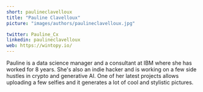 ```yaml
---
short: paulineclavelloux
title: "Pauline Clavelloux"
picture: "images/authors/paulineclavelloux.jpg"

twitter: Pauline_Cx
linkedin: paulineclavelloux
web: https://wintopy.io/
---
```


Pauline is a data science manager and a consultant at IBM where she has worked for 8 years. She's also an indie hacker and is working on a few side hustles in crypto and generative AI. One of her latest projects allows uploading a few selfies and it generates a lot of cool and stylistic pictures.